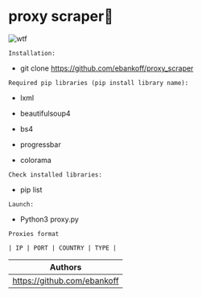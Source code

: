 # proxy scraper🔎

![wtf](https://i.ibb.co/fnn3FhP/Comp-1-00000.png "proxy")

`Installation:`
* git clone https://github.com/ebankoff/proxy_scraper

`Required pip libraries (pip install library name):`
  
* lxml
  
* beautifulsoup4
  
* bs4
  
* progressbar
  
* colorama

`Check installed libraries:`

* pip list

`Launch:`

* Python3 proxy.py

`Proxies format`

`| IP | PORT | COUNTRY | TYPE |`

| Authors |
|----------------|
|https://github.com/ebankoff|
